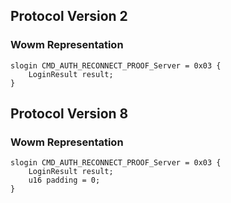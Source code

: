 ## Protocol Version 2

### Wowm Representation
```rust,ignore
slogin CMD_AUTH_RECONNECT_PROOF_Server = 0x03 {
    LoginResult result;    
}

```
## Protocol Version 8

### Wowm Representation
```rust,ignore
slogin CMD_AUTH_RECONNECT_PROOF_Server = 0x03 {
    LoginResult result;    
    u16 padding = 0;    
}

```
